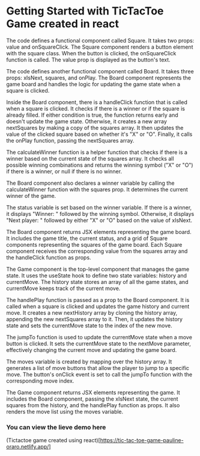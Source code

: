 # Getting Started with TicTacToe Game created in react

The code defines a functional component called Square. It takes two props: value and onSquareClick. The Square component renders a button element with the square class. When the button is clicked, the onSquareClick function is called. The value prop is displayed as the button's text.


The code defines another functional component called Board. It takes three props: xIsNext, squares, and onPlay. The Board component represents the game board and handles the logic for updating the game state when a square is clicked.


Inside the Board component, there is a handleClick function that is called when a square is clicked. It checks if there is a winner or if the square is already filled. If either condition is true, the function returns early and doesn't update the game state. Otherwise, it creates a new array nextSquares by making a copy of the squares array. It then updates the value of the clicked square based on whether it's "X" or "O". Finally, it calls the onPlay function, passing the nextSquares array.


The calculateWinner function is a helper function that checks if there is a winner based on the current state of the squares array. It checks all possible winning combinations and returns the winning symbol ("X" or "O") if there is a winner, or null if there is no winner.


The Board component also declares a winner variable by calling the calculateWinner function with the squares prop. It determines the current winner of the game.


The status variable is set based on the winner variable. If there is a winner, it displays "Winner: " followed by the winning symbol. Otherwise, it displays "Next player: " followed by either "X" or "O" based on the value of xIsNext.


The Board component returns JSX elements representing the game board. It includes the game title, the current status, and a grid of Square components representing the squares of the game board. Each Square component receives the corresponding value from the squares array and the handleClick function as props.


The Game component is the top-level component that manages the game state. It uses the useState hook to define two state variables: history and currentMove. The history state stores an array of all the game states, and currentMove keeps track of the current move.


The handlePlay function is passed as a prop to the Board component. It is called when a square is clicked and updates the game history and current move. It creates a new nextHistory array by cloning the history array, appending the new nextSquares array to it. Then, it updates the history state and sets the currentMove state to the index of the new move.


The jumpTo function is used to update the currentMove state when a move button is clicked. It sets the currentMove state to the nextMove parameter, effectively changing the current move and updating the game board.


The moves variable is created by mapping over the history array. It generates a list of move buttons that allow the player to jump to a specific move. The button's onClick event is set to call the jumpTo function with the corresponding move index.


The Game component returns JSX elements representing the game. It includes the Board component, passing the xIsNext state, the current squares from the history, and the handlePlay function as props. It also renders the move list using the moves variable.

### You can view the lieve demo here

(Tictactoe game created using react)[https://tic-tac-toe-game-pauline-oraro.netlify.app/]
